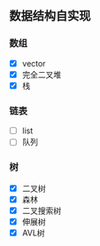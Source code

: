 ## 数据结构自实现

### 数组
- [x] vector
- [x] 完全二叉堆
- [x] 栈

### 链表
- [ ] list
- [ ] 队列

### 树
- [x] 二叉树
- [x] 森林
- [x] 二叉搜索树
- [x] 伸展树
- [x] AVL树
